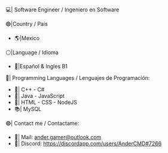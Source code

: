 💻| Software Engineer / Ingeniero en Software

🟢|Country / País
- 🌎|Mexico

⚪|Language / Idioma
- 💬|Español & Ingles B1

🔵| Programming Languages / Lenguajes de Programación:
- 📘| C++ - C#
- 📕| Java - JavaScript
- 📙| HTML - CSS - NodeJS
- 📚| MySQL

🟣| Contact me / Contactame:
- 📧| Mail: ander.gamer@outlook.com
- 💬| Discord: https://discordapp.com/users/AnderCMD#7266

